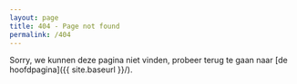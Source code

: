 ```yaml
---
layout: page
title: 404 - Page not found
permalink: /404
---
```


Sorry, we kunnen deze pagina niet vinden, probeer terug te gaan naar [de hoofdpagina]({{ site.baseurl }}/).
